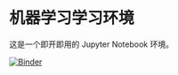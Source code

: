 # 机器学习学习环境

这是一个即开即用的 Jupyter Notebook 环境。

[![Binder](https://mybinder.org/badge_logo.svg)](https://mybinder.org/v2/gh/guofan-learning/ml-learning-environment/HEAD)
